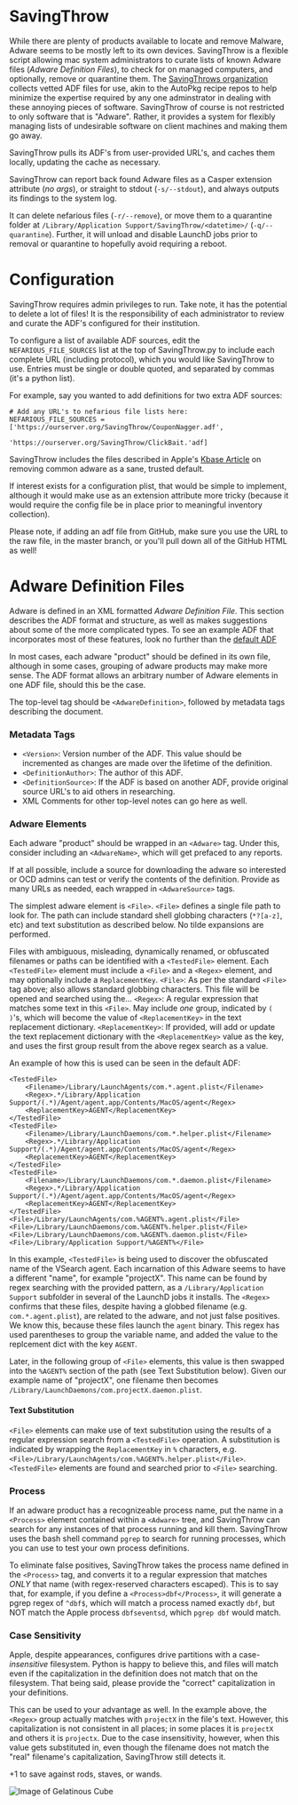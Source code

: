 SavingThrow
===========
While there are plenty of products available to locate and remove Malware, Adware seems to be mostly left to its own devices. SavingThrow is a flexible script allowing mac system administrators to curate lists of known Adware files (*Adware Definition Files*), to check for on managed computers, and optionally, remove or quarantine them. The [SavingThrows organization](https://github.com/SavingThrows/AdwareDefinitionFiles) collects vetted ADF files for use, akin to the AutoPkg recipe repos to help minimize the expertise required by any one adminstrator in dealing with these annoying pieces of software. SavingThrow of course is not restricted to only software that is "Adware". Rather, it provides a system for flexibly managing lists of undesirable software on client machines and making them go away.

SavingThrow pulls its ADF's from user-provided URL's, and caches them locally, updating the cache as necessary.

SavingThrow can report back found Adware files as a Casper extension attribute (*no args*), or straight to stdout (```-s/--stdout```), and always outputs its findings to the system log.

It can delete nefarious files (```-r/--remove```), or move them to a quarantine folder at ```/Library/Application Support/SavingThrow/<datetime>/``` (```-q/--quarantine```). Further, it will unload and disable LaunchD jobs prior to removal or quarantine to hopefully avoid requiring a reboot.

Configuration
=============
SavingThrow requires admin privileges to run. Take note, it has the potential to delete a lot of files! It is the responsibility of each administrator to review and curate the ADF's configured for their institution.

To configure a list of available ADF sources, edit the ```NEFARIOUS_FILE_SOURCES``` list at the top of SavingThrow.py to include each complete URL (including protocol), which you would like SavingThrow to use. Entries must be single or double quoted, and separated by commas (it's a python list).

For example, say you wanted to add definitions for two extra ADF sources:
```
# Add any URL's to nefarious file lists here:
NEFARIOUS_FILE_SOURCES = ['https://ourserver.org/SavingThrow/CouponNagger.adf',
						  'https://ourserver.org/SavingThrow/ClickBait.'adf]
```

SavingThrow includes the files described in Apple's [Kbase Article](https://support.apple.com/en-us/ht203987) on removing common adware as a sane, trusted default.

If interest exists for a configuration plist, that would be simple to implement, although it would make use as an extension attribute more tricky (because it would require the config file be in place prior to meaningful inventory collection).

Please note, if adding an adf file from GitHub, make sure you use the URL to the raw file, in the master branch, or you'll pull down all of the GitHub HTML as well! 

Adware Definition Files
=======================
Adware is defined in an XML formatted *Adware Definition File*. This section describes the ADF format and structure, as well as makes suggestions about some of the more complicated types. To see an example ADF that incorporates most of these features, look no further than the [default ADF]()

In most cases, each adware "product" should be defined in its own file, although in some cases, grouping of adware products may make more sense. The ADF format allows an arbitrary number of Adware elements in one ADF file, should this be the case.

The top-level tag should be ```<AdwareDefinition>```, followed by metadata tags describing the document.
### Metadata Tags
- ```<Version>```: Version number of the ADF. This value should be incremented as changes are made over the lifetime of the definition.
- ```<DefinitionAuthor>```: The author of this ADF.
- ```<DefinitionSource>```: If the ADF is based on another ADF, provide original source URL's to aid others in researching.
- XML Comments for other top-level notes can go here as well.

### Adware Elements
Each adware "product" should be wrapped in an ```<Adware>``` tag.
Under this, consider including an ```<AdwareName>```, which will get prefaced to any reports.

If at all possible, include a source for downloading the adware so interested or OCD admins can test or verify the contents of the definition. Provide as many URLs as needed, each wrapped in ```<AdwareSource>``` tags.

The simplest adware element is ```<File>```. ```<File>``` defines a single file path to look for. The path can include standard shell globbing characters (```*?[a-z]```, etc) and text substitution as described below. No tilde expansions are performed.

Files with ambiguous, misleading, dynamically renamed, or obfuscated filenames or paths can be identified with a ```<TestedFile>``` element. Each ```<TestedFile>``` element must include a ```<File>``` and a ```<Regex>``` element, and may optionally include a ```ReplacementKey```.
```<File>```: As per the standard ```<File>``` tag above; also allows standard globbing characters. This file will be opened and searched using the...
```<Regex>```: A regular expression that matches some text in this ```<File>```. May include *one* group, indicated by ```( )```'s, which will become the value of ```<ReplacementKey>``` in the text replacement dictionary. 
```<ReplacementKey>```: If provided, will add or update the text replacement dictionary with the ```<ReplacementKey>``` value as the key, and uses the first group result from the above regex search as a value.

An example of how this is used can be seen in the default ADF:
```
<TestedFile>
	<Filename>/Library/LaunchAgents/com.*.agent.plist</Filename>
	<Regex>.*/Library/Application Support/(.*)/Agent/agent.app/Contents/MacOS/agent</Regex>
	<ReplacementKey>AGENT</ReplacementKey>
</TestedFile>
<TestedFile>
	<Filename>/Library/LaunchDaemons/com.*.helper.plist</Filename>
	<Regex>.*/Library/Application Support/(.*)/Agent/agent.app/Contents/MacOS/agent</Regex>
	<ReplacementKey>AGENT</ReplacementKey>
</TestedFile>
<TestedFile>
	<Filename>/Library/LaunchDaemons/com.*.daemon.plist</Filename>
	<Regex>.*/Library/Application Support/(.*)/Agent/agent.app/Contents/MacOS/agent</Regex>
	<ReplacementKey>AGENT</ReplacementKey>
</TestedFile>
<File>/Library/LaunchAgents/com.%AGENT%.agent.plist</File>
<File>/Library/LaunchDaemons/com.%AGENT%.helper.plist</File>
<File>/Library/LaunchDaemons/com.%AGENT%.daemon.plist</File>
<File>/Library/Application Support/%AGENT%</File>
```
In this example, ```<TestedFile>``` is being used to discover the obfuscated name of the VSearch agent. Each incarnation of this Adware seems to have a different "name", for example "projectX". This name can be found by regex searching with the provided pattern, as a ```/Library/Application Support``` subfolder in several of the LaunchD jobs it installs. The ```<Regex>``` confirms that these files, despite having a globbed filename (e.g. ```com.*.agent.plist```), are related to the adware, and not just false positives. We know this, because these files launch the ```agent``` binary. This regex has used parentheses to group the variable name, and added the value to the replcement dict with the key ```AGENT```.

Later, in the following group of ```<File>``` elements, this value is then swapped into the ```%AGENT%``` section of the path (see Text Substitution below). Given our example name of "projectX", one filename then becomes ```/Library/LaunchDaemons/com.projectX.daemon.plist```.

#### Text Substitution
```<File>``` elements can make use of text substitution using the results of a regular expression search from a ```<TestedFile>``` operation. A substitution is indicated by wrapping the ```ReplacementKey``` in ```%``` characters, e.g. ```<File>/Library/LaunchAgents/com.%AGENT%.helper.plist</File>```. ```<TestedFile>``` elements are found and searched prior to ```<File>``` searching.

### Process
If an adware product has a recognizeable process name, put the name in a ```<Process>``` element contained within a ```<Adware>``` tree, and SavingThrow can search for any instances of that process running and kill them. SavingThrow uses the bash shell command ```pgrep``` to search for running processes, which you can use to test your own process definitions.

To eliminate false positives, SavingThrow takes the process name defined in the ```<Process>``` tag, and converts it to a regular expression that matches *ONLY* that name (with regex-reserved characters escaped). This is to say that, for example, if you define a ```<Process>dbf</Process>```, it will generate a pgrep regex of ```^dbf$```, which will match a process named exactly ```dbf```, but NOT match the Apple process ```dbfseventsd```, which ```pgrep dbf``` would match.

### Case Sensitivity
Apple, despite appearances, configures drive partitions with a case-*insensitive* filesystem. Python is happy to believe this, and files will match even if the capitalization in the definition does not match that on the filesystem. That being said, please provide the "correct" capitalization in your definitions.

This can be used to your advantage as well. In the example above, the ```<Regex>``` group actually matches with ```projectX``` in the file's text. However, this capitalization is not consistent in all places; in some places it is ```projectX``` and others it is ```projectx```. Due to the case insensitivity, however, when this value gets substituted in, even though the filename does not match the "real" filename's capitalization, SavingThrow still detects it.

+1 to save against rods, staves, or wands.

![Image of Gelatinous Cube](http://media.tumblr.com/1f75ab89cd54f34d7441afb1bf4442c3/tumblr_inline_mzsyks2vh31qfgehu.png)
